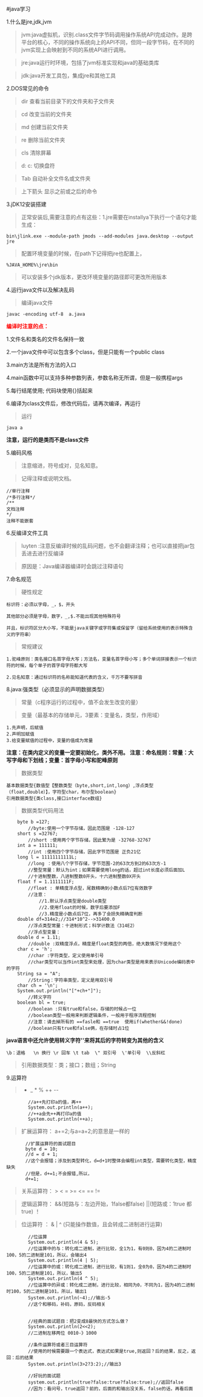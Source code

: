 #java学习

1.什么是jre,jdk,jvm

>jvm:java虚拟机，识别.class文件字节码调用操作系统API完成动作。是跨平台的核心，不同的操作系统向上的API不同，但同一段字节码，在不同的jvm实现上会映射到不同的系统API进行调用。

>jre:java运行时环境，包括了jvm标准实现和java的基础类库

>jdk:java开发工具包，集成jre和其他工具

2.DOS常见的命令

>dir 查看当前目录下的文件夹和子文件夹

>cd 改变当前的文件夹

>md 创建当前文件夹

>re 删除当前文件夹

>cls 清除屏幕

>d: c: 切换盘符

>Tab 自动补全文件名或文件夹

>上下箭头 显示之前或之后的命令

3.jDK12安装搭建

>正常安装后,需要注意的点有这些：1.jre需要在installya下执行一个语句才能生成：

```
bin\jlink.exe --module-path jmods --add-modules java.desktop --output jre
```

>配置环境变量的时候，在path下记得把jre也配置上，
```
%JAVA_HOME%\jre\bin
```

>可以安装多个jdk版本，更改环境变量的路径即可更改所用版本

4.运行java文件以及解决乱码

>编译java文件

```
javac -encoding utf-8  a.java
```
**<font color="red"> 编译时注意的点：</font>**

1.文件名和类名的文件名保持一致

2.一个java文件中可以包含多个class，但是只能有一个public class

3.main方法是所有方法的入口

4.main函数中可以支持多种参数列表，参数名称无所谓，但是一般携程args

5.每行结尾使用;  代码块使用{}括起来

6.编译为class文件后，修改代码后，请再次编译，再运行

>运行

```
java a
```
**注意，运行的是类而不是class文件**

5.编码风格

>注意缩进，符号成对，见名知意。

>记得注释或说明文档。

```
//单行注释
/*多行注释*/
/**
文档注释
*/
注释不能嵌套
```

6.反编译文件工具

>luyten   :注意反编译时候的乱码问题，也不会翻译注释；也可以直接把jar包丢进去进行反编译

>原因是：Java编译器编译时会跳过注释语句

7.命名规范

>硬性规定

```
标识符：必须以字母，_，$，开头

其他部分必须是字母，数字，_,$.不能出现其他特殊符号

并且，标识符区分大小写，不能是java关键字或字符集或保留字（留给系统使用的表示特殊含义的字符串）

```


>常规建议

```
1.驼峰原则：类名接口名首字母大写；方法名，变量名首字母小写；多个单词拼接表示一个标识符的时候，每个单子的首字母字符都大写

2.见名知意：通过标识符的名称能知道代表的含义，千万不要写拼音
```

8.java:强类型（必须显示的声明数据类型）

>常量（c程序运行的过程中，值不会发生改变的量）

>变量（最基本的存储单元，3要素：变量名，类型，作用域）

```
1.先声明，后赋值
2.声明加赋值
3.给变量赋值的过程中，变量的值成为常量
```
**注意：在类内定义的变量一定要初始化，类外不用。**
**注意：命名规则：常量：大写字母和下划线；变量：首字母小写和驼峰原则**

>数据类型

```
基本数据类型{数值型【整数类型（byte,short,int,long）,浮点类型（float,double）】，字符型char，布尔型boolean}
引用数据类型{类class,接口interface数组}
```
>数据类型代码用法

```
	byte b =127;
		//byte:使用一个字节存储，因此范围是 -128-127
	short s =32767;
		//short :使用两个字节存储，因此繁为是 -32768-32767
	int a = 111111;
		//int :使用四个字节存储，因此字节范围是 正负21亿
	long l = 11111111111L;
		//long ：使用八个字节存储，字节范围-2的63次方到2的63次方-1
		//整型常量：默认为int；如果需要使用long的话，超过int长度必须后面加L
		//十进制整数，八进制整数0开头，十六进制整数0X开头
	float f = 1.1111111F;
		//float : 单精度浮点型，尾数精确到小数点后7位有效数字
		//注意：
			//1.默认浮点类型是double类型
			//2.使用float的时候，数字后要添加F
			//3.精度是小数点后7位，再多了会损失精确度判断
	double df=314e2;//314*10^2-->31400.0
		//浮点类型常量：十进制形式；科学计数法（314E2）
		//浮点型变量：
	double d = 1.11;
		//double :双精度浮点，精度是float类型的两倍，绝大数情况下使用这个
	char c = 'h';
		//char :字符类型，定义使用单引号
		//char类型可以当作int类型来处理，因为char类型是用来表示Unicode编码表中的字符		
	String sa = "A";
		//String：字符串类型，定义是用双引号		
	char ch = '\n';
	System.out.println("["+ch+"]");
		//转义字符
	boolean bl = true;
		//boolean :只有true和false，存储的时候占一位
		//boolean类型一般用来判断逻辑条件，一般用于程序流程控制
		//注意：请去掉所有的 ==fasle和 ==true  使用if(whether&&!done)
		//boolean只有true和false俩，在存储时占1位

```

**java语言中还允许使用转义字符'\'来将其后的字符转变为其他的含义**

```
\b：退格   \n 换行 \r 回车 \t tab  \" 双引号  \'单引号  \\反斜杠
```


>引用数据类型：类；接口；数组；String

9.运算符

> + _ * % ++ --

```
		//a++先打印a的值，再++
		System.out.println(a++);
		//++a会先++再打印a的值
		System.out.println(++a);
```

>扩展运算符： a+=2;与a=a+2;的意思是一样的
 
 ```
 		//扩展运算符的面试题目
		byte d = 10;
		//d = d + 1;
		//这个会报错；涉及到类型转化，d=d+1时整体会编程int类型，需要转化类型，精度缺失
		//但是，d+=1;不会报错,所以，
		d+=1;
```

>关系运算符： >    <   =   >=    <=    ==   !=

>逻辑运算符：  &&(短路与：左边开始，1false都false)   ||(短路或：1true 都true)   ！

>位运算符 ：   &  |   ^    (只能操作数值，且会转成二进制进行运算)

```
		//位运算
		System.out.println(4 & 5);
		//位运算中的与：转化成二进制，进行比较，全1为1，有0则0，因为4的二进制时100，5的二进制是101，所以，会输出4
		System.out.println(4 | 5);
		//位运算中的或：转化成二进制，进行比较，有1则1，全0为0，因为4的二进制时100，5的二进制是101，所以，输出5
		System.out.println(4 ^ 5);
		//位运算中的异或：转化成二进制，进行比较，相同为0，不同为1，因为4的二进制时100，5的二进制是101，所以，输出1
		System.out.println(~4);//输出-5
		//这个和移码，补码，原码，反码相关


		//经典的面试题目：把2变成8最快的方式怎么做？
		System.out.println(2<<2);
		//二进制左移两位 0010-》1000

		//条件运算符或者三目运算符
		//使用的时候需要跟一个表达式，表达式如果是true,则返回？后的结果，反之，返回：后的结果
		System.out.println(3>2?3:2);//输出3

		//好玩的面试题
		system.out.println(true?false:true?false:true);//返回false
		//因为：看问号，true返回？前的，后面的和输出没关系，false的话，再看后面

```
